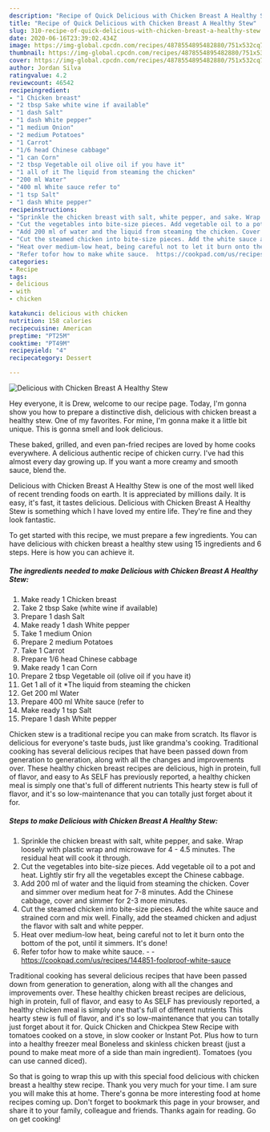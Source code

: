 ```yaml
---
description: "Recipe of Quick Delicious with Chicken Breast A Healthy Stew"
title: "Recipe of Quick Delicious with Chicken Breast A Healthy Stew"
slug: 310-recipe-of-quick-delicious-with-chicken-breast-a-healthy-stew
date: 2020-06-16T23:39:02.434Z
image: https://img-global.cpcdn.com/recipes/4878554895482880/751x532cq70/delicious-with-chicken-breast-a-healthy-stew-recipe-main-photo.jpg
thumbnail: https://img-global.cpcdn.com/recipes/4878554895482880/751x532cq70/delicious-with-chicken-breast-a-healthy-stew-recipe-main-photo.jpg
cover: https://img-global.cpcdn.com/recipes/4878554895482880/751x532cq70/delicious-with-chicken-breast-a-healthy-stew-recipe-main-photo.jpg
author: Jordan Silva
ratingvalue: 4.2
reviewcount: 46542
recipeingredient:
- "1 Chicken breast"
- "2 tbsp Sake white wine if available"
- "1 dash Salt"
- "1 dash White pepper"
- "1 medium Onion"
- "2 medium Potatoes"
- "1 Carrot"
- "1/6 head Chinese cabbage"
- "1 can Corn"
- "2 tbsp Vegetable oil olive oil if you have it"
- "1 all of it The liquid from steaming the chicken"
- "200 ml Water"
- "400 ml White sauce refer to"
- "1 tsp Salt"
- "1 dash White pepper"
recipeinstructions:
- "Sprinkle the chicken breast with salt, white pepper, and sake. Wrap loosely with plastic wrap and microwave for 4 - 4.5 minutes. The residual heat will cook it through."
- "Cut the vegetables into bite-size pieces. Add vegetable oil to a pot and heat. Lightly stir fry all the vegetables except the Chinese cabbage."
- "Add 200 ml of water and the liquid from steaming the chicken. Cover and simmer over medium heat for 7-8 minutes. Add the Chinese cabbage, cover and simmer for 2-3 more minutes."
- "Cut the steamed chicken into bite-size pieces. Add the white sauce and strained corn and mix well. Finally, add the steamed chicken and adjust the flavor with salt and white pepper."
- "Heat over medium-low heat, being careful not to let it burn onto the bottom of the pot, until it simmers. It&#39;s done!"
- "Refer tofor how to make white sauce.  https://cookpad.com/us/recipes/144851-foolproof-white-sauce"
categories:
- Recipe
tags:
- delicious
- with
- chicken

katakunci: delicious with chicken 
nutrition: 158 calories
recipecuisine: American
preptime: "PT25M"
cooktime: "PT49M"
recipeyield: "4"
recipecategory: Dessert

---
```



![Delicious with Chicken Breast A Healthy Stew](https://img-global.cpcdn.com/recipes/4878554895482880/751x532cq70/delicious-with-chicken-breast-a-healthy-stew-recipe-main-photo.jpg)

Hey everyone, it is Drew, welcome to our recipe page. Today, I'm gonna show you how to prepare a distinctive dish, delicious with chicken breast a healthy stew. One of my favorites. For mine, I'm gonna make it a little bit unique. This is gonna smell and look delicious.

These baked, grilled, and even pan-fried recipes are loved by home cooks everywhere. A delicious authentic recipe of chicken curry. I&#39;ve had this almost every day growing up. If you want a more creamy and smooth sauce, blend the.

Delicious with Chicken Breast A Healthy Stew is one of the most well liked of recent trending foods on earth. It is appreciated by millions daily. It is easy, it's fast, it tastes delicious. Delicious with Chicken Breast A Healthy Stew is something which I have loved my entire life. They're fine and they look fantastic.


To get started with this recipe, we must prepare a few ingredients. You can have delicious with chicken breast a healthy stew using 15 ingredients and 6 steps. Here is how you can achieve it.

<!--inarticleads1-->

##### The ingredients needed to make Delicious with Chicken Breast A Healthy Stew:

1. Make ready 1 Chicken breast
1. Take 2 tbsp Sake (white wine if available)
1. Prepare 1 dash Salt
1. Make ready 1 dash White pepper
1. Take 1 medium Onion
1. Prepare 2 medium Potatoes
1. Take 1 Carrot
1. Prepare 1/6 head Chinese cabbage
1. Make ready 1 can Corn
1. Prepare 2 tbsp Vegetable oil (olive oil if you have it)
1. Get 1 all of it *The liquid from steaming the chicken
1. Get 200 ml Water
1. Prepare 400 ml White sauce (refer to
1. Make ready 1 tsp Salt
1. Prepare 1 dash White pepper


Chicken stew is a traditional recipe you can make from scratch. Its flavor is delicious for everyone&#39;s taste buds, just like grandma&#39;s cooking. Traditional cooking has several delicious recipes that have been passed down from generation to generation, along with all the changes and improvements over. These healthy chicken breast recipes are delicious, high in protein, full of flavor, and easy to As SELF has previously reported, a healthy chicken meal is simply one that&#39;s full of different nutrients This hearty stew is full of flavor, and it&#39;s so low-maintenance that you can totally just forget about it for. 

<!--inarticleads2-->

##### Steps to make Delicious with Chicken Breast A Healthy Stew:

1. Sprinkle the chicken breast with salt, white pepper, and sake. Wrap loosely with plastic wrap and microwave for 4 - 4.5 minutes. The residual heat will cook it through.
1. Cut the vegetables into bite-size pieces. Add vegetable oil to a pot and heat. Lightly stir fry all the vegetables except the Chinese cabbage.
1. Add 200 ml of water and the liquid from steaming the chicken. Cover and simmer over medium heat for 7-8 minutes. Add the Chinese cabbage, cover and simmer for 2-3 more minutes.
1. Cut the steamed chicken into bite-size pieces. Add the white sauce and strained corn and mix well. Finally, add the steamed chicken and adjust the flavor with salt and white pepper.
1. Heat over medium-low heat, being careful not to let it burn onto the bottom of the pot, until it simmers. It&#39;s done!
1. Refer tofor how to make white sauce. -  - https://cookpad.com/us/recipes/144851-foolproof-white-sauce


Traditional cooking has several delicious recipes that have been passed down from generation to generation, along with all the changes and improvements over. These healthy chicken breast recipes are delicious, high in protein, full of flavor, and easy to As SELF has previously reported, a healthy chicken meal is simply one that&#39;s full of different nutrients This hearty stew is full of flavor, and it&#39;s so low-maintenance that you can totally just forget about it for. Quick Chicken and Chickpea Stew Recipe with tomatoes cooked on a stove, in slow cooker or Instant Pot. Plus how to turn into a healthy freezer meal Boneless and skinless chicken breast (just a pound to make meat more of a side than main ingredient). Tomatoes (you can use canned diced). 

So that is going to wrap this up with this special food delicious with chicken breast a healthy stew recipe. Thank you very much for your time. I am sure you will make this at home. There's gonna be more interesting food at home recipes coming up. Don't forget to bookmark this page in your browser, and share it to your family, colleague and friends. Thanks again for reading. Go on get cooking!
